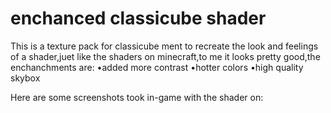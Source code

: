 # enchanced classicube shader
This is a texture pack for classicube ment to recreate the look and feelings of a shader,juet like the shaders on minecraft,to me it looks pretty good,the enchanchments are:
•added more contrast
•hotter colors
•high quality skybox

Here are some screenshots took in-game with the shader on:
